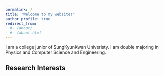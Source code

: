 ```yaml
---
permalink: /
title: "Welcome to my website!"
author_profile: true
redirect_from: 
  #- /about/
  #- /about.html
---
```


I am a college junior of SungKyunKwan Univeristy. I am double majoring in Physics and Computer Science and Engineering. 

Research Interests
----
